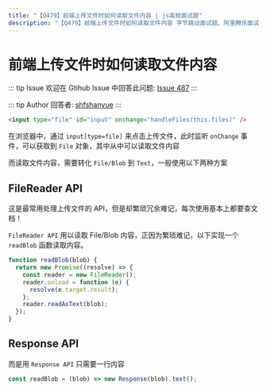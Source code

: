 ```yaml
---
title: "【Q479】前端上传文件时如何读取文件内容 | js高频面试题"
description: "【Q479】前端上传文件时如何读取文件内容 字节跳动面试题、阿里腾讯面试题、美团小米面试题。"
---
```


# 前端上传文件时如何读取文件内容

::: tip Issue
欢迎在 Gtihub Issue 中回答此问题: [Issue 487](https://github.com/shfshanyue/Daily-Question/issues/487)
:::

::: tip Author
回答者: [shfshanyue](https://github.com/shfshanyue)
:::

```html
<input type="file" id="input" onchange="handleFiles(this.files)" />
```

在浏览器中，通过 `input[type=file]` 来点击上传文件，此时监听 `onChange` 事件，可以获取到 `File` 对象，其中从中可以读取文件内容

而读取文件内容，需要转化 `File/Blob` 到 `Text`，一般使用以下两种方案

## FileReader API

这是最常用处理上传文件的 API，但是却繁琐冗余难记，每次使用基本上都要查文档！

`FileReader API` 用以读取 File/Blob 内容，正因为繁琐难记，以下实现一个 `readBlob` 函数读取内容。

```js
function readBlob(blob) {
  return new Promise((resolve) => {
    const reader = new FileReader();
    reader.onload = function (e) {
      resolve(e.target.result);
    };
    reader.readAsText(blob);
  });
}
```

## Response API

而是用 `Response API` 只需要一行内容

```js
const readBlob = (blob) => new Response(blob).text();
```
